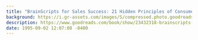 ```yaml
---
title: "BrainScripts for Sales Success: 21 Hidden Principles of Consumer Psychology for Winning New Customers"
background: https://i.gr-assets.com/images/S/compressed.photo.goodreads.com/books/1436278490l/23432318._SY75_.jpg
description: https://www.goodreads.com/book/show/23432318-brainscripts-for-sales-success
date: 1995-09-02 12:07:08 -0400
---
```

